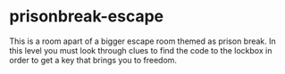 # prisonbreak-escape
This is a room apart of a bigger escape room themed as prison break. In this level you must look through clues to find the code to the lockbox in order to get a key that brings you to freedom.
